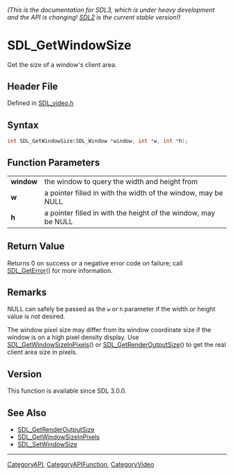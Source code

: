###### (This is the documentation for SDL3, which is under heavy development and the API is changing! [SDL2](https://wiki.libsdl.org/SDL2/) is the current stable version!)
# SDL_GetWindowSize

Get the size of a window's client area.

## Header File

Defined in [SDL_video.h](https://github.com/libsdl-org/SDL/blob/main/include/SDL3/SDL_video.h)

## Syntax

```c
int SDL_GetWindowSize(SDL_Window *window, int *w, int *h);

```

## Function Parameters

|                |                                                                |
| -------------- | -------------------------------------------------------------- |
| **window**     | the window to query the width and height from                  |
| **w**          | a pointer filled in with the width of the window, may be NULL  |
| **h**          | a pointer filled in with the height of the window, may be NULL |

## Return Value

Returns 0 on success or a negative error code on failure; call
[SDL_GetError](SDL_GetError)() for more information.

## Remarks

NULL can safely be passed as the `w` or `h` parameter if the width or
height value is not desired.

The window pixel size may differ from its window coordinate size if the
window is on a high pixel density display. Use
[SDL_GetWindowSizeInPixels](SDL_GetWindowSizeInPixels)() or
[SDL_GetRenderOutputSize](SDL_GetRenderOutputSize)() to get the real client
area size in pixels.

## Version

This function is available since SDL 3.0.0.

## See Also

* [SDL_GetRenderOutputSize](SDL_GetRenderOutputSize)
* [SDL_GetWindowSizeInPixels](SDL_GetWindowSizeInPixels)
* [SDL_SetWindowSize](SDL_SetWindowSize)

----
[CategoryAPI](CategoryAPI), [CategoryAPIFunction](CategoryAPIFunction), [CategoryVideo](CategoryVideo)


